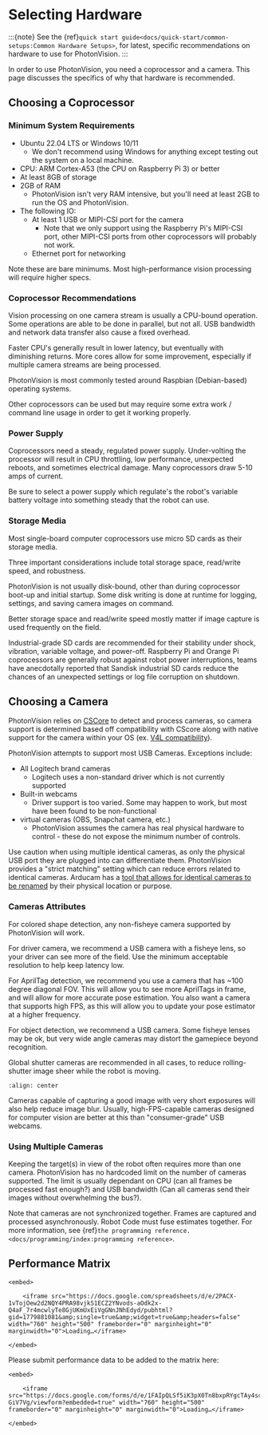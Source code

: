 # Selecting Hardware

:::{note}
See the {ref}`quick start guide<docs/quick-start/common-setups:Common Hardware Setups>`, for latest, specific recommendations on hardware to use for PhotonVision.
:::

In order to use PhotonVision, you need a coprocessor and a camera. This page discusses the specifics of why that hardware is recommended.

## Choosing a Coprocessor

### Minimum System Requirements

- Ubuntu 22.04 LTS or Windows 10/11
  - We don't recommend using Windows for anything except testing out the system on a local machine.
- CPU: ARM Cortex-A53 (the CPU on Raspberry Pi 3) or better
- At least 8GB of storage
- 2GB of RAM
  - PhotonVision isn't very RAM intensive, but you'll need at least 2GB to run the OS and PhotonVision.
- The following IO:
  - At least 1 USB or MIPI-CSI port for the camera
    - Note that we only support using the Raspberry Pi's MIPI-CSI port, other MIPI-CSI ports from other coprocessors will probably not work.
  - Ethernet port for networking

Note these are bare minimums. Most high-performance vision processing will require higher specs.

### Coprocessor Recommendations

Vision processing on one camera stream is usually a CPU-bound operation. Some operations are able to be done in parallel, but not all. USB bandwidth and network data transfer also cause a fixed overhead.

Faster CPU's generally result in lower latency, but eventually with diminishing returns. More cores allow for some improvement, especially if multiple camera streams are being processed.

PhotonVision is most commonly tested around Raspbian (Debian-based) operating systems.

Other coprocessors can be used but may require some extra work / command line usage in order to get it working properly.

### Power Supply

Coprocessors need a steady, regulated power supply. Under-volting the processor will result in CPU throttling, low performance, unexpected reboots, and sometimes electrical damage. Many coprocessors draw 5-10 amps of current.

Be sure to select a power supply which regulate's the robot's variable battery voltage into something steady that the robot can use.

### Storage Media

Most single-board computer coprocessors use micro SD cards as their storage media.

Three important considerations include total storage space, read/write speed, and robustness.

PhotonVision is not usually disk-bound, other than during coprocessor boot-up and initial startup. Some disk writing is done at runtime for logging, settings, and saving camera images on command.

Better storage space and read/write speed mostly matter if image capture is used frequently on the field.

Industrial-grade SD cards are recommended for their stability under shock, vibration, variable voltage, and power-off. Raspberry Pi and Orange Pi coprocessors are generally robust against robot power interruptions, teams have anecdotally reported that Sandisk industrial SD cards reduce the chances of an unexpected settings or log file corruption on shutdown.


## Choosing a Camera

PhotonVision relies on [CSCore](https://github.com/wpilibsuite/allwpilib/tree/main/cscore) to detect and process cameras, so camera support is determined based off compatibility with CScore along with native support for the camera within your OS (ex. [V4L compatibility](https://en.wikipedia.org/wiki/Video4Linux)).

PhotonVision attempts to support most USB Cameras. Exceptions include:

- All Logitech brand cameras
  - Logitech uses a non-standard driver which is not currently supported
- Built-in webcams
  - Driver support is too varied. Some may happen to work, but most have been found to be non-functional
- virtual cameras (OBS, Snapchat camera, etc.)
  - PhotonVision assumes the camera has real physical hardware to control - these do not expose the minimum number of controls.

Use caution when using multiple identical cameras, as only the physical USB port they are plugged into can differentiate them. PhotonVision provides a "strict matching" setting which can reduce errors related to identical cameras. Arducam has a [tool that allows for identical cameras to be renamed](https://docs.arducam.com/UVC-Camera/Serial-Number-Tool-Guide/) by their physical location or purpose.


### Cameras Attributes

For colored shape detection, any non-fisheye camera supported by PhotonVision will work.

For driver camera, we recommend a USB camera with a fisheye lens, so your driver can see more of the field. Use the minimum acceptable resolution to help keep latency low.

For AprilTag detection, we recommend you use a camera that has ~100 degree diagonal FOV. This will allow you to see more AprilTags in frame, and will allow for more accurate pose estimation. You also want a camera that supports high FPS, as this will allow you to update your pose estimator at a higher frequency.

For object detection, we recommend a USB camera. Some fisheye lenses may be ok, but very wide angle cameras may distort the gamepiece beyond recognition.

Global shutter cameras are recommended in all cases, to reduce rolling-shutter image sheer while the robot is moving.

```{image} images/rollingshutter.gif
:align: center
```

Cameras capable of capturing a good image with very short exposures will also help reduce image blur. Usually, high-FPS-capable cameras designed for computer vision are better at this than "consumer-grade" USB webcams.

### Using Multiple Cameras

Keeping the target(s) in view of the robot often requires more than one camera. PhotonVision has no hardcoded limit on the number of cameras supported. The limit is usually dependant on CPU (can all frames be processed fast enough?) and USB bandwidth (Can all cameras send their images without overwhelming the bus?).

Note that cameras are not synchronized together. Frames are captured and processed asynchronously. Robot Code must fuse estimates together. For more information, see {ref}`the programming reference. <docs/programming/index:programming reference>`.

## Performance Matrix

```{raw} html
<embed>

    <iframe src="https://docs.google.com/spreadsheets/d/e/2PACX-1vTojOew2d2NQY4PRA98vjkS1ECZ2YNvods-aOdk2x-Q4aF_7r4mcwlyTe8GjUKmUxEiVgGNnJNhEdyd/pubhtml?gid=1779881081&amp;single=true&amp;widget=true&amp;headers=false" width="760" height="500" frameborder="0" marginheight="0" marginwidth="0">Loading…</iframe>

</embed>
```

Please submit performance data to be added to the matrix here:

```{raw} html
<embed>

    <iframe src="https://docs.google.com/forms/d/e/1FAIpQLSf5iK3pX0Tn8bxpRYgcTAy4scUu14rUvJqkTyfzoKc-GiV7Vg/viewform?embedded=true" width="760" height="500" frameborder="0" marginheight="0" marginwidth="0">Loading…</iframe>

</embed>
```

